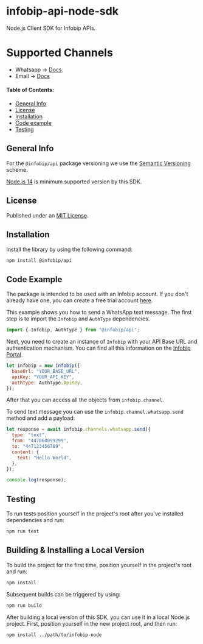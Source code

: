 # infobip-api-node-sdk
Node.js Client SDK for Infobip APIs.

# Supported Channels
- Whatsapp -> [Docs](https://www.infobip.com/docs/api#channels/whatsapp)
- Email -> [Docs](https://www.infobip.com/docs/api#channels/email)

#### Table of Contents:

- [General Info](#general-info)
- [License](#license)
- [Installation](#installation)
- [Code example](#code-example)
- [Testing](#testing)

## General Info

For the `@infobip/api` package versioning we use the [Semantic Versioning](https://semver.org) scheme.

[Node.js 14](https://nodejs.org/en/about/releases/) is minimum supported version by this SDK.

## License

Published under an [MIT License](LICENSE).

## Installation

Install the library by using the following command:
```bash
npm install @infobip/api
```

## Code Example

The package is intended to be used with an Infobip account. If you don't already have one, you can create a free trial account [here](https://www.infobip.com/signup).

This example shows you how to send a WhatsApp text message. The first step is to import the `Infobip` and `AuthType` dependencies.

```javascript
import { Infobip, AuthType } from "@infobip/api";
```

Next, you need to create an instance of `Infobip` with your API Base URL and authentication mechanism. You can find all this information on the [Infobip Portal](https://portal.infobip.com/homepage/).

```javascript
let infobip = new Infobip({
  baseUrl: "YOUR_BASE_URL",
  apiKey: "YOUR_API_KEY",
  authType: AuthType.ApiKey,
});
```
After that you can access all the objects from `infobip.channel`.

To send text message you can use the `infobip.channel.whatsapp.send` method and add a payload:

```javascript
let response = await infobip.channels.whatsapp.send({
  type: "text",
  from: "447860099299",
  to: "447123456789",
  content: {
    text: "Hello World",
  },
});

console.log(response);
```

## Testing

To run tests position yourself in the project's root after you've installed dependencies and run:

```bash
npm run test
```

## Building & Installing a Local Version

To build the project for the first time, position yourself in the project's root and run:

```bash
npm install
```

Subsequent builds can be triggered by using:

```bash
npm run build
```

After building a local version of this SDK, you can use it in a local Node.js project. First, position yourself in the new project root, and then run:

```
npm install ../path/to/infobip-node
```